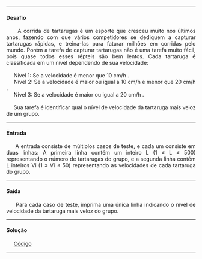 <hr />

<h4 align="left">Desafio</h4>
    <p align="justify">
        &nbsp;&nbsp;&nbsp;&nbsp;&nbsp;A corrida de tartarugas é um esporte que cresceu muito nos últimos anos, 
        fazendo com que vários competidores se dediquem a capturar tartarugas rápidas, e treina-las para 
        faturar milhões em corridas pelo mundo. Porém a tarefa de capturar tartarugas não é uma tarefa muito 
        fácil, pois quase todos esses répteis são bem lentos. Cada tartaruga é classificada em um nível 
        dependendo de sua velocidade:
        <br /><br />
        &nbsp;&nbsp;&nbsp;&nbsp;&nbsp;Nível 1: Se a velocidade é menor que 10 cm/h .
        <br />
        &nbsp;&nbsp;&nbsp;&nbsp;&nbsp;Nível 2: Se a velocidade é maior ou igual a 10 cm/h e menor que 20 cm/h .
        <br />
        &nbsp;&nbsp;&nbsp;&nbsp;&nbsp;Nível 3: Se a velocidade é maior ou igual a 20 cm/h .
        <br /><br />
        &nbsp;&nbsp;&nbsp;&nbsp;&nbsp;Sua tarefa é identificar qual o nível de velocidade da tartaruga mais veloz de um grupo.
    </p>

<hr />

<h4 align="left">Entrada</h4>
    <p align="justify">
        &nbsp;&nbsp;&nbsp;&nbsp;&nbsp;A entrada consiste de múltiplos casos de teste, e cada um consiste em duas 
        linhas: A primeira linha contém um inteiro L (1 ≤ L ≤ 500) representando o número de tartarugas do grupo, 
        e a segunda linha contém L inteiros Vi (1 ≤ Vi ≤ 50) representando as velocidades de cada tartaruga do grupo.
    </p>

<hr />

<h4 align="left">Saída</h4>
    <p align="justify">
        &nbsp;&nbsp;&nbsp;&nbsp;&nbsp;Para cada caso de teste, imprima uma única linha indicando o nível de velocidade da 
        tartaruga mais veloz do grupo.
    <p>

<hr />

<h4 align="left">Solução</h4>
    <p align="left">
        &nbsp;&nbsp;&nbsp;&nbsp;&nbsp;<a href="https://github.com/lucasrmagalhaes/desafios-DIO/blob/master/Desafios/Kotlin/2.%20Solucionando%20problemas%20em%20Kotlin/4.%20A%20Corrida%20de%20Tartarugas/solucao.kt">Código</a>
    </p>

<hr />
